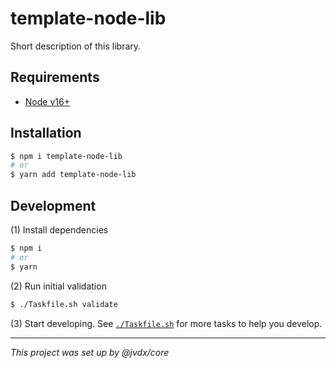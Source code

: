 # template-node-lib

Short description of this library.

## Requirements

- [Node v16+][install-node]

## Installation

```bash
$ npm i template-node-lib
# or
$ yarn add template-node-lib
```

## Development

(1) Install dependencies

```bash
$ npm i
# or
$ yarn
```

(2) Run initial validation

```bash
$ ./Taskfile.sh validate
```

(3) Start developing. See [`./Taskfile.sh`](./Taskfile.sh) for more tasks to
    help you develop.

---

_This project was set up by @jvdx/core_

[install-node]: https://github.com/nvm-sh/nvm
